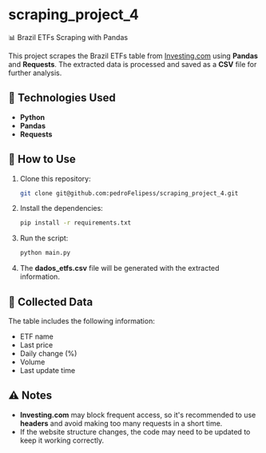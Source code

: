 # scraping_project_4
📊 Brazil ETFs Scraping with Pandas  

This project scrapes the Brazil ETFs table from [Investing.com](https://br.investing.com/etfs/brazil-etfs) using **Pandas** and **Requests**. The extracted data is processed and saved as a **CSV** file for further analysis.  

## 🚀 Technologies Used  

- **Python**  
- **Pandas**  
- **Requests**  

## 📌 How to Use  

1. Clone this repository:  
   ```bash
   git clone git@github.com:pedroFelipess/scraping_project_4.git
   ```  
2. Install the dependencies:  
   ```bash
   pip install -r requirements.txt
   ```  
3. Run the script:  
   ```bash
   python main.py
   ```  
4. The **dados_etfs.csv** file will be generated with the extracted information.  

## 📄 Collected Data  

The table includes the following information:  
- ETF name  
- Last price  
- Daily change (%)  
- Volume  
- Last update time  

## ⚠️ Notes  

- **Investing.com** may block frequent access, so it's recommended to use **headers** and avoid making too many requests in a short time.  
- If the website structure changes, the code may need to be updated to keep it working correctly.  